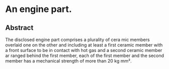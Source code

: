 # An engine part.

## Abstract
The disclosed engine part comprises a plurality of cera mic members overlaid one on the other and including at least a first ceramic member with a front surface to be in contact with hot gas and a second ceramic member ar ranged behind the first member, each of the first member and the second member has a mechanical strength of more than 20 kg mm².